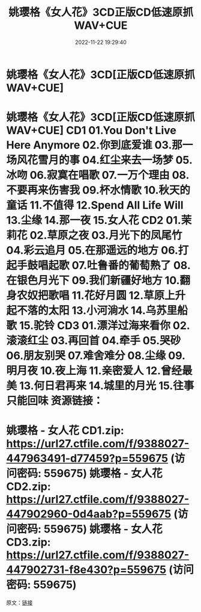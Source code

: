 ﻿---
title: 姚璎格《女人花》3CD正版CD低速原抓WAV+CUE
date: 2022-11-22 19:29:40
categories: WAV车载音乐、镜像
tags: 华语中文
---
# 姚璎格《女人花》3CD[正版CD低速原抓WAV+CUE]

姚璎格《女人花》3CD[正版CD低速原抓WAV+CUE]
CD1
01.You Don't Live Here Anymore
02.你到底爱谁
03.那一场风花雪月的事
04.红尘来去一场梦
05.冰吻
06.寂寞在唱歌
07.一万个理由
08.不要再来伤害我
09.杯水情歌
10.秋天的童话
11.不值得
12.Spend All Life Will
13.尘缘
14.那一夜
15.女人花
CD2
01.茉莉花
02.草原之夜
03.月光下的凤尾竹
04.彩云追月
05.在那遥远的地方
06.打起手鼓唱起歌
07.吐鲁番的葡萄熟了
08.在银色月光下
09.我们新疆好地方
10.翻身农奴把歌唱
11.花好月圆
12.草原上升起不落的太阳
13.小河淌水
14.乌苏里船歌
15.驼铃
CD3
01.漂洋过海来看你
02.滚滚红尘
03.再回首
04.牵手
05.哭砂
06.朋友别哭
07.难舍难分
08.尘缘
09.明月夜
10.夜上海
11.亲密爱人
12.曾经最美
13.何日君再来
14.城里的月光
15.往事只能回味
资源链接：
==============================
姚璎格 - 女人花 CD1.zip: https://url27.ctfile.com/f/9388027-447963491-d77459?p=559675
(访问密码: 559675)
姚璎格 - 女人花 CD2.zip: https://url27.ctfile.com/f/9388027-447902960-0d4aab?p=559675
(访问密码: 559675)
姚璎格 - 女人花 CD3.zip: https://url27.ctfile.com/f/9388027-447902731-f8e430?p=559675
(访问密码: 559675)
==============================
原文：[链接](https://blog.sina.com.cn/s/blog_1647c7e76010310dh.html)